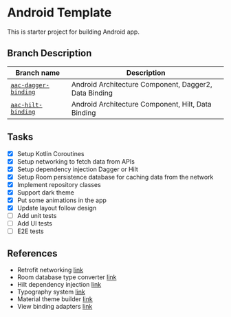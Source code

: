 # Android Template

This is starter project for building Android app.

## Branch Description 

| Branch name | Description |
|---|---|
| [`aac-dagger-binding`](https://github.com/nuxzero/android-template/tree/aac-dagger-binding) | Android Architecture Component, Dagger2, Data Binding |
| [`aac-hilt-binding`](https://github.com/nuxzero/android-template/tree/aac-hilt-binding) | Android Architecture Component, Hilt, Data Binding |

## Tasks

- [x] Setup Kotlin Coroutines 
- [x] Setup networking to fetch data from APIs
- [x] Setup dependency injection Dagger or Hilt
- [x] Setup Room persistence database for caching data from the network
- [x] Implement repository classes 
- [x] Support dark theme 
- [x] Put some animations in the app
- [x] Update layout follow design
- [ ] Add unit tests
- [ ] Add UI tests
- [ ] E2E tests

## References

- Retrofit networking [link](https://square.github.io/retrofit/)
- Room database type converter [link](https://developer.android.com/training/data-storage/room/referencing-data)
- Hilt dependency injection [link](https://developer.android.com/training/dependency-injection/hilt-android)
- Typography system [link](https://material.io/design/typography/the-type-system.html#applying-the-type-scale)
- Material theme builder [link](https://github.com/material-components/material-components-android-examples)
- View binding adapters [link](https://developer.android.com/topic/libraries/data-binding/binding-adapters)
